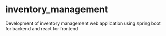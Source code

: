 # inventory_management
Development of inventory management web application using spring boot for backend and react for frontend
